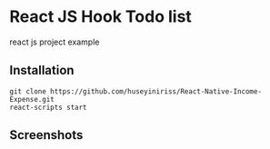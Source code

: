 # React JS Hook Todo list
react js project example

## Installation

```
git clone https://github.com/huseyiniriss/React-Native-Income-Expense.git
react-scripts start
```

## Screenshots

<p>
</p>
